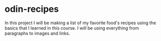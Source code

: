 # odin-recipes
In this project I will be making a list of my favorite food's recipes using the basics that I learned in this course. I will be using everything from paragraphs to images and links.
